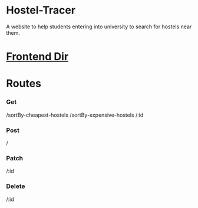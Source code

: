 # Hostel-Tracer
A website to help students entering into university to search for hostels near them.

# [Frontend Dir](https://github.com/stavio12/Hostel-Tracer/tree/master/tracer)


# Routes

### Get
/sortBy-cheapest-hostels
/sortBy-expensive-hostels
/:id


### Post
/

### Patch
/:id

### Delete
/:id


